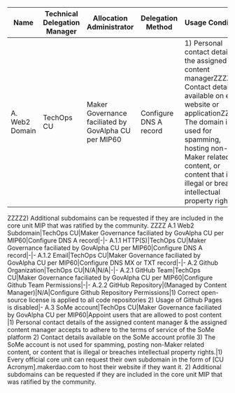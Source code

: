 Name|Technical Delegation Manager|Allocation Administrator|Delegation Method|Usage Conditions|Allocation Policy
-|-|-|-|-|-
A. Web2 Domain|TechOps CU|Maker Governance faciliated by GovAlpha CU per MIP60|Configure DNS A record|1) Personal contact details of the assigned content managerZZZZ2) Contact details available on every website or applicationZZZZ3) The domain is not used for spamming, hosting non-Maker related content, or content that is illegal or breaches intellectual property rights.|1) Every official core unit can request their own subdomain in the form of [CU Acronym].makerdao.com to host their website if they want it.ZZZZ2) Additional subdomains can be requested if they are included in the core unit MIP that was ratified by the community.ZZZZ
A.1 Web2 Subdomain|TechOps CU|Maker Governance faciliated by GovAlpha CU per MIP60|Configure DNS A record|-|-
A.1.1 HTTP(S)|TechOps CU|Maker Governance faciliated by GovAlpha CU per MIP60|Configure DNS A record|-|-
A.1.2 Email|TechOps CU|Maker Governance faciliated by GovAlpha CU per MIP60|Configure DNS MX or TXT record|-|-
A.2 Github Organization|TechOps CU|N/A|N/A|-|-
A.2.1 GitHub Team|TechOps CU|Maker Governance faciliated by GovAlpha CU per MIP60|Configure Github Team Permissions|-|-
A.2.2 GitHub Repository|(Managed by Content Manager)|N/A|Configure Github Repository Permissions|1) Correct open-source license is applied to all code repositories
2) Usage of Github Pages is disabled|-
A.3 SoMe account|TechOps CU|Maker Governance faciliated by GovAlpha CU per MIP60|Appoint users that are allowed to post content |1) Personal contact details of the assigned content manager & the assigned content manager accepts to adhere to the terms of service of the SoMe platform
2) Contact details available on the SoMe account profile
3) The SoMe account is not used for spamming, posting non-Maker related content, or content that is illegal or breaches intellectual property rights.|1) Every official core unit can request their own subdomain in the form of [CU Acronym].makerdao.com to host their website if they want it.
2) Additional subdomains can be requested if they are included in the core unit MIP that was ratified by the community.
